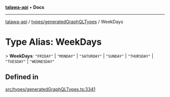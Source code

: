 [**talawa-api**](../../../README.md) • **Docs**

***

[talawa-api](../../../modules.md) / [types/generatedGraphQLTypes](../README.md) / WeekDays

# Type Alias: WeekDays

\> **WeekDays**: `"FRIDAY"` \| `"MONDAY"` \| `"SATURDAY"` \| `"SUNDAY"` \| `"THURSDAY"` \| `"TUESDAY"` \| `"WEDNESDAY"`

## Defined in

[src/types/generatedGraphQLTypes.ts:3341](https://github.com/PalisadoesFoundation/talawa-api/blob/92443bb6a5ff3ed66457149a509401986a82e570/src/types/generatedGraphQLTypes.ts#L3341)
